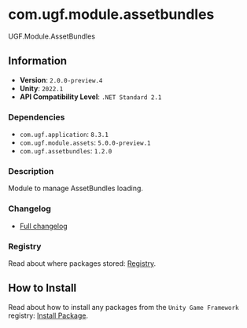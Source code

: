# com.ugf.module.assetbundles

UGF.Module.AssetBundles

## Information

- **Version**: `2.0.0-preview.4`
- **Unity**: `2022.1`
- **API Compatibility Level**: `.NET Standard 2.1`

### Dependencies

- `com.ugf.application`: `8.3.1`
- `com.ugf.module.assets`: `5.0.0-preview.1`
- `com.ugf.assetbundles`: `1.2.0`


### Description

Module to manage AssetBundles loading.

### Changelog

- [Full changelog](changelog.md)

### Registry

Read about where packages stored: [Registry](https://github.com/unity-game-framework/organization/blob/main/docs/registry.md).

## How to Install

Read about how to install any packages from the `Unity Game Framework` registry: [Install Package](https://github.com/unity-game-framework/organization/blob/main/docs/install-packages.md).
